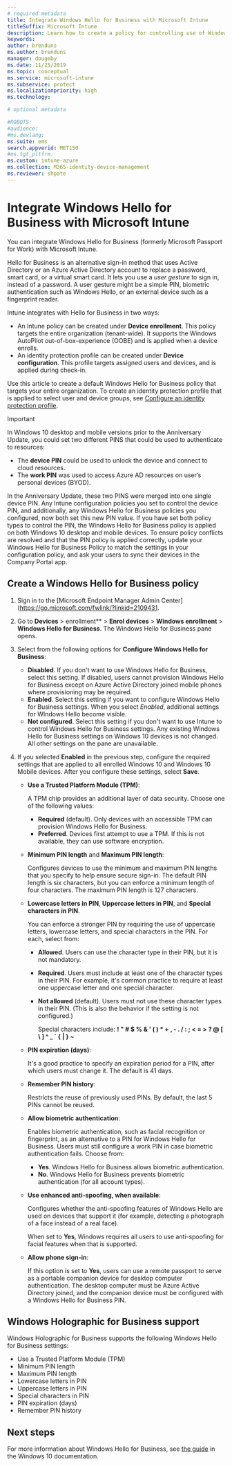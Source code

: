 ```yaml
---
# required metadata
title: Integrate Windows Hello for Business with Microsoft Intune
titleSuffix: Microsoft Intune
description: Learn how to create a policy for controlling use of Windows Hello for Business on managed devices."
keywords:
author: brenduns
ms.author: brenduns
manager: dougeby
ms.date: 11/25/2019
ms.topic: conceptual
ms.service: microsoft-intune
ms.subservice: protect
ms.localizationpriority: high
ms.technology:

# optional metadata

#ROBOTS:
#audience:
#ms.devlang:
ms.suite: ems
search.appverid: MET150
#ms.tgt_pltfrm:
ms.custom: intune-azure
ms.collection: M365-identity-device-management
ms.reviewer: shpate
---
```


# Integrate Windows Hello for Business with Microsoft Intune  

You can integrate Windows Hello for Business (formerly Microsoft Passport for Work) with Microsoft Intune.

 Hello for Business is an alternative sign-in method that uses Active Directory or an Azure Active Directory account to replace a password, smart card, or a virtual smart card. It lets you use a *user gesture* to sign in, instead of a password. A user gesture might be a simple PIN, biometric authentication such as Windows Hello, or an external device such as a fingerprint reader.

Intune integrates with Hello for Business in two ways:

- An Intune policy can be created under **Device enrollment**. This policy targets the entire organization (tenant-wide). It supports the Windows AutoPilot out-of-box-experience (OOBE) and is applied when a device enrolls. 
- An identity protection profile can be created under **Device configuration**. This profile targets assigned users and devices, and is applied during check-in. 

Use this article to create a default Windows Hello for Business policy that targets your entire organization. To create an identity protection profile that is applied to select user and device groups, see [Configure an identity protection profile](identity-protection-configure.md).  

<!--- - You can store authentication certificates in the Windows Hello for Business key storage provider (KSP). For more information, see [Secure resource access with certificate profiles in Microsoft Intune](secure-resource-access-with-certificate-profiles.md). --->

> [!IMPORTANT]
> In Windows 10 desktop and mobile versions prior to the Anniversary Update, you could set two different PINS that could be used to authenticate to resources:
> - The **device PIN** could be used to unlock the device and connect to cloud resources.
> - The **work PIN** was used to access Azure AD resources on user’s personal devices (BYOD).
> 
> In the Anniversary Update, these two PINS were merged into one single device PIN.
> Any Intune configuration policies you set to control the device PIN, and additionally, any Windows Hello for Business policies you configured, now both set this new PIN value.
> If you have set both policy types to control the PIN, the Windows Hello for Business policy is applied on both Windows 10 desktop and mobile devices.
> To ensure policy conflicts are resolved and that the PIN policy is applied correctly, update your Windows Hello for Business Policy to match the settings in your configuration policy, and ask your users to sync their devices in the Company Portal app.



## Create a Windows Hello for Business policy

1. Sign in to the [Microsoft Endpoint Manager Admin Center](https://go.microsoft.com/fwlink/?linkid=2109431.

2. Go to **Devices** >  enrollment** > **Enrol devices** > **Windows enrollment** > **Windows Hello for Business**. The Windows Hello for Business pane opens.

3. Select from the following options for **Configure Windows Hello for Business**:

    - **Disabled**. If you don't want to use Windows Hello for Business, select this setting. If disabled, users cannot provision Windows Hello for Business except on Azure Active Directory joined mobile phones where provisioning may be required.
    - **Enabled**. Select this setting if you want to configure Windows Hello for Business settings.  When you select *Enabled*, additional settings for WIndows Hello become visible.
    - **Not configured**. Select this setting if you don't want to use Intune to control Windows Hello for Business settings. Any existing Windows Hello for Business settings on Windows 10 devices is not changed. All other settings on the pane are unavailable.

4. If you selected **Enabled** in the previous step, configure the required settings that are applied to all enrolled Windows 10 and Windows 10 Mobile devices. After  you configure these settings, select **Save**.

   - **Use a Trusted Platform Module (TPM)**:

     A TPM chip provides an additional layer of data security. Choose one of the following values:

     - **Required** (default). Only devices with an accessible TPM can provision Windows Hello for Business.
     - **Preferred**. Devices first attempt to use a TPM. If this is not available, they can use software encryption.

   - **Minimum PIN length** and **Maximum PIN length**:

     Configures devices to use the minimum and maximum PIN lengths that you specify to help ensure secure sign-in. The default PIN length is six characters, but you can enforce a minimum length of four characters. The maximum PIN length is 127 characters.

   - **Lowercase letters in PIN**, **Uppercase letters in PIN**, and **Special characters in PIN**.

     You can enforce a stronger PIN by requiring the use of uppercase letters, lowercase letters, and special characters in the PIN. For each, select from:

     - **Allowed**. Users can use the character type in their PIN, but it is not mandatory.

     - **Required**. Users must include at least one of the character types in their PIN. For example, it's common practice to require at least one uppercase letter and one special character.

     - **Not allowed** (default). Users must not use these character types in their PIN. (This is also the behavior if the setting is not configured.)

       Special characters include: **! " # $ % &amp; ' ( ) &#42; + , - . / : ; &lt; = &gt; ? @ [ \ ] ^ _ &#96; { &#124; } ~**

   - **PIN expiration (days)**:

     It's a good practice to specify an expiration period for a PIN, after which users must change it. The default is 41 days.

   - **Remember PIN history**:

     Restricts the reuse of previously used PINs. By default, the last 5 PINs cannot be reused.

   - **Allow biometric authentication**:

     Enables biometric authentication, such as facial recognition or fingerprint, as an alternative to a PIN for Windows Hello for Business. Users must still configure a work PIN in case biometric authentication fails. Choose from:

     - **Yes**. Windows Hello for Business allows biometric authentication.
     - **No**. Windows Hello for Business prevents biometric authentication (for all account types).

   - **Use enhanced anti-spoofing, when available**:

     Configures whether the anti-spoofing features of Windows Hello are used on devices that support it (for example, detecting a photograph of a face instead of a real face).

     When set to **Yes**, Windows requires all users to use anti-spoofing for facial features when that is supported.

   - **Allow phone sign-in**:

     If this option is set to **Yes**, users can use a remote passport to serve as a portable companion device for desktop computer authentication. The desktop computer must be Azure Active Directory joined, and the companion device must be configured with a Windows Hello for Business PIN.

## Windows Holographic for Business support

Windows Holographic for Business supports the following Windows Hello for Business settings:

- Use a Trusted Platform Module (TPM)
- Minimum PIN length
- Maximum PIN length
- Lowercase letters in PIN
- Uppercase letters in PIN
- Special characters in PIN
- PIN expiration (days)
- Remember PIN history

## Next steps

For more information about Windows Hello for Business, see [the guide](https://technet.microsoft.com/library/mt589441.aspx) in the Windows 10 documentation.
